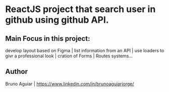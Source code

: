 # ReactJS project that search user in github using github API.
## Main Focus in this project:
develop layout based on Figma | list information from an API | use loaders to givr a professional look | cration of Forms | Routes systems...

## Author 
Bruno Aguiar | https://www.linkedin.com/in/brunoaguiarjorge/
